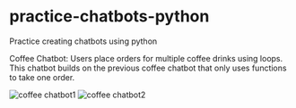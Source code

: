 # practice-chatbots-python
Practice creating chatbots using python

Coffee Chatbot: Users place orders for multiple coffee drinks using loops. This chatbot builds on the previous coffee chatbot that only uses functions to take one order. 

![coffee chatbot1](https://github.com/rbf123/practice-chatbots-python/assets/108244092/cb83c1b7-1c6d-499a-92f8-91207c6e6036)
![coffee chatbot2](https://github.com/rbf123/practice-chatbots-python/assets/108244092/64107615-b38f-443e-a23f-fd3e24c49aa8)
